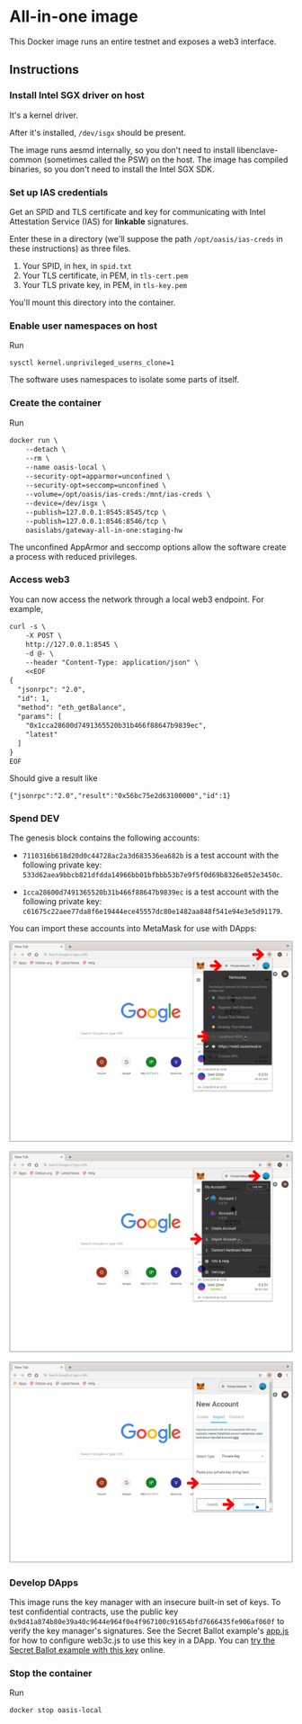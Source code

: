 # All-in-one image

This Docker image runs an entire testnet and exposes a web3 interface.

## Instructions

### Install Intel SGX driver on host
It's a kernel driver.

After it's installed, `/dev/isgx` should be present.

The image runs aesmd internally, so you don't need to install libenclave-common (sometimes called the PSW) on the host.
The image has compiled binaries, so you don't need to install the Intel SGX SDK.

### Set up IAS credentials
Get an SPID and TLS certificate and key for communicating with Intel Attestation Service (IAS) for **linkable** signatures.

Enter these in a directory (we'll suppose the path `/opt/oasis/ias-creds` in these instructions) as three files.

1. Your SPID, in hex, in `spid.txt`
2. Your TLS certificate, in PEM, in `tls-cert.pem`
3. Your TLS private key, in PEM, in `tls-key.pem`

You'll mount this directory into the container.

### Enable user namespaces on host
Run

```
sysctl kernel.unprivileged_userns_clone=1
```

The software uses namespaces to isolate some parts of itself.

### Create the container
Run

```
docker run \
    --detach \
    --rm \
    --name oasis-local \
    --security-opt=apparmor=unconfined \
    --security-opt=seccomp=unconfined \
    --volume=/opt/oasis/ias-creds:/mnt/ias-creds \
    --device=/dev/isgx \
    --publish=127.0.0.1:8545:8545/tcp \
    --publish=127.0.0.1:8546:8546/tcp \
    oasislabs/gateway-all-in-one:staging-hw
```

The unconfined AppArmor and seccomp options allow the software create a process with reduced privileges.

### Access web3
You can now access the network through a local web3 endpoint.
For example,

```
curl -s \
    -X POST \
    http://127.0.0.1:8545 \
    -d @- \
    --header "Content-Type: application/json" \
    <<EOF
{
  "jsonrpc": "2.0",
  "id": 1,
  "method": "eth_getBalance",
  "params": [
    "0x1cca28600d7491365520b31b466f88647b9839ec",
    "latest"
  ]
}
EOF
```

Should give a result like
```
{"jsonrpc":"2.0","result":"0x56bc75e2d63100000","id":1}
```

### Spend DEV
The genesis block contains the following accounts:

* `7110316b618d20d0c44728ac2a3d683536ea682b` is a test account with the following
  private key: `533d62aea9bbcb821dfdda14966bb01bfbbb53b7e9f5f0d69b8326e052e3450c`.

* `1cca28600d7491365520b31b466f88647b9839ec` is a test account with the following
  private key: `c61675c22aee77da8f6e19444ece45557dc80e1482aa848f541e94e3e5d91179`.

You can import these accounts into MetaMask for use with DApps:

![](metamask-localhost.png)

![](metamask-importaccount.png)

![](metamask-privatekey.png)

### Develop DApps
This image runs the key manager with an insecure built-in set of keys.
To test confidential contracts, use the public key `0x9d41a874b80e39a40c9644e964f0e4f967100c91654bfd7666435fe906af060f` to verify the key manager's signatures.
See the Secret Ballot example's [app.js](https://github.com/oasislabs/secret-ballot/blob/9dbdc82512db042ae37d55059c31eae3befe6e7b/app/javascripts/app.js#L155-L158) for how to configure web3c.js to use this key in a DApp.
You can [try the Secret Ballot example with this key](https://cdn.oasiscloud.io/ballot/index.html?insecureTestingKeys=1) online.

### Stop the container
Run

```
docker stop oasis-local
```
